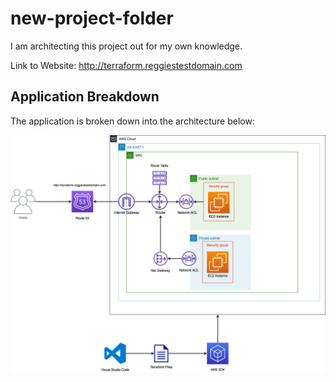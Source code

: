 # new-project-folder

I am architecting this project out for my own knowledge.

Link to Website: http://terraform.reggiestestdomain.com


## Application Breakdown

The application is broken down into the architecture below:

![TerraformVPCProject](https://github.com/rjones18/Images/blob/main/Terraform.drawio.png)
